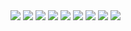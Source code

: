 <img src="https://github.com/Ceyhunnnn/React-E-Commerce/assets/70198902/552d21ba-1060-43ff-a806-d42e28ea627d" width={400} height={400}/>
<img src="https://github.com/Ceyhunnnn/React-E-Commerce/assets/70198902/4e90c7c4-3d56-4585-818b-de76c5741b00" width={400} height={400}/>
<img src="https://github.com/Ceyhunnnn/React-E-Commerce/assets/70198902/358f4557-00c2-41ac-9ff0-c3ce239ad06c" width={400} height={400}/>
<img src="https://github.com/Ceyhunnnn/React-E-Commerce/assets/70198902/b3da1157-e205-4540-b580-f33157f64970" width={400} height={400}/>
<img src="https://github.com/Ceyhunnnn/React-E-Commerce/assets/70198902/4f751bd4-85d0-4212-b438-4255617da9bb" width={400} height={400}/>
<img src="https://github.com/Ceyhunnnn/React-E-Commerce/assets/70198902/bfa30d16-3067-4d0d-818e-85cd962c2230" width={400} height={400}/>
<img src="https://github.com/Ceyhunnnn/React-E-Commerce/assets/70198902/8b0e7066-8865-473a-affb-d782d930eef1" width={400} height={400}/>
<img src="https://github.com/Ceyhunnnn/React-E-Commerce/assets/70198902/4429ae18-9500-48cd-921a-d7484ab1f228" width={400} height={400}/>
<img src="https://github.com/Ceyhunnnn/React-E-Commerce/assets/70198902/46cc25ee-9924-4cf9-ba0a-af6560f142ca" width={400} height={400}/>


